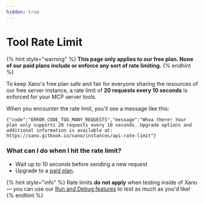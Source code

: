 ```yaml
---
hidden: true
---
```


# Tool Rate Limit

{% hint style="warning" %}
**This page only applies to our free plan. None of our paid plans include or enforce any sort of rate limiting.**
{% endhint %}

To keep Xano's free plan safe and fair for everyone sharing the resources of our free server instance, a rate limit of **20 requests every 10 seconds** is enforced for your MCP server tools.

When you encounter the rate limit, you'll see a message like this:

```
{"code":"ERROR_CODE_TOO_MANY_REQUESTS","message":"Whoa there! Your plan only supports 20 requests every 10 seconds. Upgrade options and additional information is available at: https://xano.gitbook.io/xano/instances/api-rate-limit"}
```

### What can I do when I hit the rate limit?

* Wait up to 10 seconds before sending a new request
* Upgrade to a [paid plan](https://www.xano.com/pricing).

{% hint style="info" %}
Rate limits **do not apply** when testing inside of Xano — you can use our [Run and Debug features](the-function-stack/building-with-visual-development/#testing-a-draft) to test as much as you'd like!
{% endhint %}
